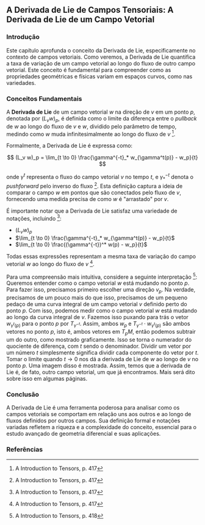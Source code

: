## A Derivada de Lie de Campos Tensoriais: A Derivada de Lie de um Campo Vetorial

### Introdução
Este capítulo aprofunda o conceito da Derivada de Lie, especificamente no contexto de campos vetoriais. Como veremos, a Derivada de Lie quantifica a taxa de variação de um campo vetorial ao longo do fluxo de outro campo vetorial. Este conceito é fundamental para compreender como as propriedades geométricas e físicas variam em espaços curvos, como nas variedades.

### Conceitos Fundamentais
A **Derivada de Lie** de um campo vetorial $w$ na direção de $v$ em um ponto $p$, denotada por $(L_v w)_p$, é definida como o limite da diferença entre o *pullback* de $w$ ao longo do fluxo de $v$ e $w$, dividido pelo parâmetro de tempo, medindo como $w$ muda infinitesimalmente ao longo do fluxo de $v$ [^417].

Formalmente, a Derivada de Lie é expressa como:

$$ (L_v w)_p = \lim_{t \to 0} \frac{\gamma^{-t}_* w_{\gamma^t(p)} - w_p}{t} $$

onde $\gamma^t$ representa o fluxo do campo vetorial $v$ no tempo $t$, e $\gamma^{-t}_*$ denota o *pushforward* pelo inverso do fluxo [^417]. Esta definição captura a ideia de comparar o campo $w$ em pontos que são conectados pelo fluxo de $v$, fornecendo uma medida precisa de como $w$ é "arrastado" por $v$.

É importante notar que a Derivada de Lie satisfaz uma variedade de notações, incluindo [^417]:

*   $(L_v w)_p$
*   $\lim_{t \to 0} \frac{\gamma^{-t}_* w_{\gamma^t(p)} - w_p}{t}$
*   $\lim_{t \to 0} \frac{(\gamma^{-t})^* w(p) - w_p}{t}$

Todas essas expressões representam a mesma taxa de variação do campo vetorial $w$ ao longo do fluxo de $v$ [^417].

Para uma compreensão mais intuitiva, considere a seguinte interpretação [^418]: Queremos entender como o campo vetorial $w$ está mudando no ponto $p$. Para fazer isso, precisamos primeiro escolher uma direção $v_p$. Na verdade, precisamos de um pouco mais do que isso, precisamos de um pequeno pedaço de uma curva integral de um campo vetorial $v$ definido perto do ponto $p$. Com isso, podemos medir como o campo vetorial $w$ está mudando ao longo da curva integral de $v$. Fazemos isso puxando para trás o vetor $w_{\gamma^t(p)}$ para o ponto $p$ por $T_{\gamma^{-t}}$. Assim, ambos $w_p$ e $T_{\gamma^{-t}} \cdot w_{\gamma^t(p)}$ são ambos vetores no ponto $p$, isto é, ambos vetores em $T_pM$, então podemos subtrair um do outro, como mostrado graficamente. Isso se torna o numerador do quociente de diferença, com $t$ sendo o denominador. Dividir um vetor por um número $t$ simplesmente significa dividir cada componente do vetor por $t$. Tomar o limite quando $t \to 0$ nos dá a derivada de Lie de $w$ ao longo de $v$ no ponto $p$. Uma imagem disso é mostrada. Assim, temos que a derivada de Lie é, de fato, outro campo vetorial, um que já encontramos. Mais será dito sobre isso em algumas páginas.

### Conclusão
A Derivada de Lie é uma ferramenta poderosa para analisar como os campos vetoriais se comportam em relação uns aos outros e ao longo de fluxos definidos por outros campos. Sua definição formal e notações variadas refletem a riqueza e a complexidade do conceito, essencial para o estudo avançado de geometria diferencial e suas aplicações.

### Referências
[^417]: A Introduction to Tensors, p. 417
[^418]: A Introduction to Tensors, p. 418
<!-- END -->